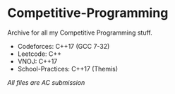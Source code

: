 # Competitive-Programming
Archive for all my Competitive Programming stuff.
- Codeforces: C++17 (GCC 7-32)
- Leetcode: C++
- VNOJ: C++17
- School-Practices: C++17 (Themis)

*All files are AC submission*
